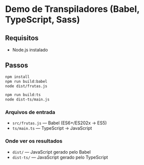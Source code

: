 # Demo de Transpiladores (Babel, TypeScript, Sass)

## Requisitos
- Node.js instalado

## Passos
```bash
npm install
npm run build:babel
node dist/frutas.js

npm run build:ts
node dist-ts/main.js
```

### Arquivos de entrada
- `src/frutas.js` — Babel (ES6+/ES202x → ES5)
- `ts/main.ts` — TypeScript → JavaScript

### Onde ver os resultados
- `dist/` — JavaScript gerado pelo Babel
- `dist-ts/` — JavaScript gerado pelo TypeScript
